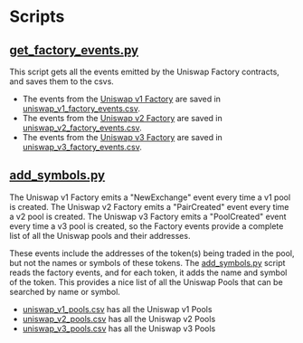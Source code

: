 # Scripts

## [get_factory_events.py](get_factory_events.py)

This script gets all the events emitted by the Uniswap Factory contracts, and saves them to the csvs.

* The events from the [Uniswap v1 Factory](https://etherscan.io/address/0xc0a47dFe034B400B47bDaD5FecDa2621de6c4d95) are saved in [uniswap_v1_factory_events.csv](../data/uniswap_v1_factory_events.csv).
* The events from the [Uniswap v2 Factory](https://etherscan.io/address/0x5C69bEe701ef814a2B6a3EDD4B1652CB9cc5aA6f) are saved in [uniswap_v2_factory_events.csv](../data/uniswap_v2_factory_events.csv).
* The events from the [Uniswap v3 Factory](https://etherscan.io/address/0x1F98431c8aD98523631AE4a59f267346ea31F984) are saved in [uniswap_v3_factory_events.csv](../data/uniswap_v3_factory_events.csv).

## [add_symbols.py](add_symbols.py)

The Uniswap v1 Factory emits a "NewExchange" event every time a v1 pool is created.  The Uniswap v2 Factory emits a "PairCreated" event every time a v2 pool is created.  The Uniswap v3 Factory emits a "PoolCreated" event every time a v3 pool is created, so the Factory events provide a complete list of all the Uniswap pools and their addresses.

These events include the addresses of the token(s) being traded in the pool, but not the names or symbols of these tokens.  The [add_symbols.py](add_symbols.py) script reads the factory events, and for each token, it adds the name and symbol of the token.  This provides a nice list of all the Uniswap Pools that can be searched by name or symbol.

* [uniswap_v1_pools.csv](../data/uniswap_v1_pools.csv) has all the Uniswap v1 Pools
* [uniswap_v2_pools.csv](../data/uniswap_v2_pools.csv) has all the Uniswap v2 Pools
* [uniswap_v3_pools.csv](../data/uniswap_v3_pools.csv) has all the Uniswap v3 Pools

